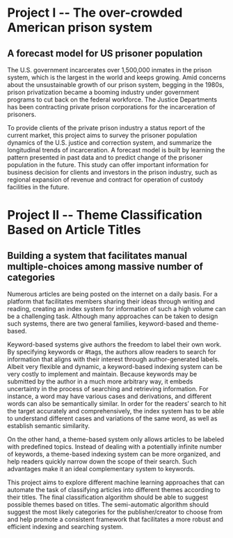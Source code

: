 # Project I -- The over-crowded American prison system
## A forecast model for US prisoner population

The U.S. government incarcerates over 1,500,000 inmates in the prison system, which is the largest in the world and keeps growing. Amid concerns about the unsustainable growth of our prison system, begging in the 1980s, prison privatization became a booming industry under government programs to cut back on the federal workforce. The Justice Departments has been contracting private prison corporations for the incarceration of prisoners.

To provide clients of the private prison industry a status report of the current market, this project aims to survey the prisoner population dynamics of the U.S. justice and correction system, and summarize the longitudinal trends of incarceration. A forecast model is built by learning the pattern presented in past data and to predict change of the prisoner population in the future. This study can offer important information for business decision for clients and investors in the prison industry, such as regional expansion of revenue and contract for operation of custody facilities in the future.

# Project II -- Theme Classification Based on Article Titles
## Building a system that facilitates manual multiple-choices among massive number of categories

Numerous articles are being posted on the internet on a daily basis. For a platform that facilitates members sharing their ideas through writing and reading, creating an index system for information of such a high volume can be a challenging task. Although many approaches can be taken to design such systems, there are two general families, keyword-based and theme-based.

Keyword-based systems give authors the freedom to label their own work. By specifying keywords or #tags, the authors allow readers to search for information that aligns with their interest through author-generated labels. Albeit very flexible and dynamic, a keyword-based indexing system can be very costly to implement and maintain. Because keywords may be submitted by the author in a much more arbitrary way, it embeds uncertainty in the process of searching and retrieving information. For instance, a word may have various cases and derivations, and different words can also be semantically similar. In order for the readers’ search to hit the target accurately and comprehensively, the index system has to be able to understand different cases and variations of the same word, as well as establish semantic similarity.

On the other hand, a theme-based system only allows articles to be labeled with predefined topics. Instead of dealing with a potentially infinite number of keywords, a theme-based indexing system can be more organized, and help readers quickly narrow down the scope of their search. Such advantages make it an ideal complementary system to keywords.

This project aims to explore different machine learning approaches that can automate the task of classifying articles into different themes according to their titles. The final classification algorithm should be able to suggest possible themes based on titles. The semi-automatic algorithm should suggest the most likely categories for the publisher/creator to choose from and help promote a consistent framework that facilitates a more robust and efficient indexing and searching system.